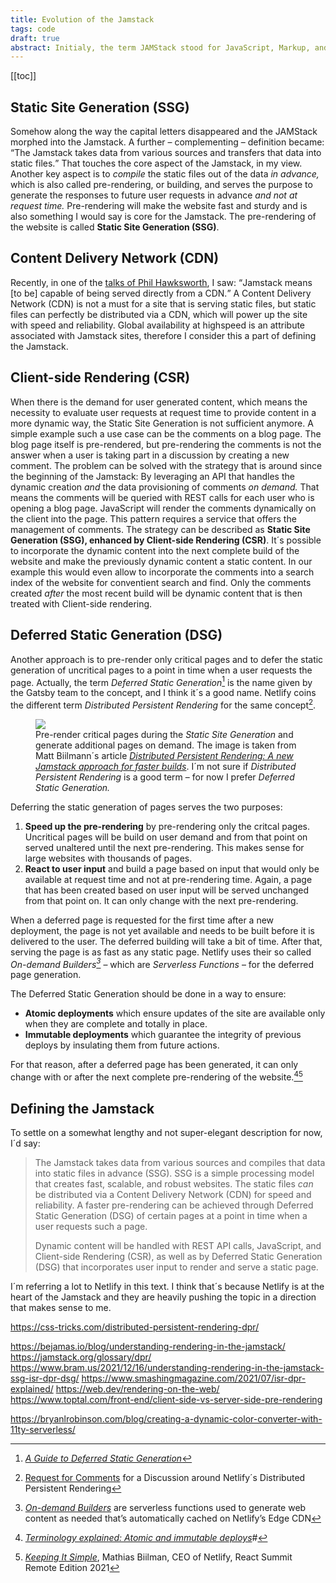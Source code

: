 ```yaml
---
title: Evolution of the Jamstack
tags: code
draft: true
abstract: Initialy, the term JAMStack stood for JavaScript, Markup, and API. That was correct but didn´t really explain the underlying processing model. The strategies for building Jamstack sites evolved since 2015 and so did the naming of strategies. 
---
```


[[toc]]

## Static Site Generation (SSG)

Somehow along the way the capital letters disappeared and the JAMStack morphed into the Jamstack. A further – complementing – definition became: <q>The Jamstack takes data from various sources and transfers that data into static files.</q> That touches the core aspect of the Jamstack, in my view. Another key aspect is to *compile* the static files out of the data *in advance,* which is also called pre-rendering, or building, and serves the purpose to generate the responses to future user requests in advance *and not at request time.* Pre-rendering will make the website fast and sturdy and is also something I would say is core for the Jamstack. The pre-rendering of the website is called **Static Site Generation (SSG)**.

## Content Delivery Network (CDN)

Recently, in one of the [talks of Phil Hawksworth](https://noti.st/philhawksworth/5Zh3rm/jamstack-growing-up), I saw: <q>Jamstack means [to be] capable of being served directly from a CDN.</q> A Content Delivery Network (CDN) is not a must for a site that is serving static files, but static files can perfectly be distributed via a CDN, which will power up the site with speed and reliability. Global availability at highspeed is an attribute associated with Jamstack sites, therefore I consider this a part of defining the Jamstack.

## Client-side Rendering (CSR)

When there is the demand for user generated content, which means the necessity to evaluate user requests at request time to provide content in a more dynamic way, the Static Site Generation is not sufficient anymore. A simple example such a use case can be the comments on a blog page. The blog page itself is pre-rendered, but pre-rendering the comments is not the answer when a user is taking part in a discussion by creating a new comment. The problem can be solved with the strategy that is around since the beginning of the Jamstack: By leveraging an API that handles the dynamic creation *and* the data provisioning of comments *on demand.* That means the comments will be queried with REST calls for each user who is opening a blog page. JavaScript will render the comments dynamically on the client into the page. This pattern requires a service that offers the management of comments. The strategy can be described as **Static Site Generation (SSG), enhanced by Client-side Rendering (CSR)**. It´s possible to incorporate the dynamic content into the next complete build of the website and make the previously dynamic content a static content. In our example this would even allow to incorporate the comments into a search index of the website for conventient search and find. Only the comments created *after* the most recent build will be dynamic content that is then treated with Client-side rendering.

## Deferred Static Generation (DSG)

Another approach is to pre-render only critical pages and to defer the static generation of uncritical pages to a point in time when a user requests the page. Actually, the term *Deferred Static Generation*[^dsg] is the name given by the Gatsby team to the concept, and I think it´s a good name. Netlify coins the different term *Distributed Persistent Rendering* for the same concept[^rfc-dpr].

<figure>
<img src="/img/jamstack/distributed-persistent-rendering.png">
<figcaption>Pre-render critical pages during the <em>Static Site Generation</em> and generate additional pages on demand. The image is taken from Matt Biilmann´s article <a href="https://www.netlify.com/blog/2021/04/14/distributed-persistent-rendering-a-new-jamstack-approach-for-faster-builds/"><cite>Distributed Persistent Rendering: A new Jamstack approach for faster builds</cite></a>. I´m not sure if <em>Distributed Persistent Rendering</em> is a good term – for now I prefer <em>Deferred Static Generation.</em></figcaption>
</figure>

Deferring the static generation of pages serves the two purposes:

1.  **Speed up the pre-rendering** by pre-rendering only the critcal pages. Uncritical pages will be build on user demand and from that point on served unaltered until the next pre-rendering. This makes sense for large websites with thousands of pages.
2.  **React to user input** and build a page based on input that would only be available at request time and not at pre-rendering time. Again, a page that has been created based on user input will be served unchanged from that point on. It can only change with the next pre-rendering.

When a deferred page is requested for the first time after a new deployment, the page is not yet available and needs to be built before it is delivered to the user. The deferred building will take a bit of time. After that, serving the page is as fast as any static page. Netlify uses their so called *On-demand Builders[^on-demand-builders]* – which are *Serverless Functions* – for the deferred page generation. 

The Deferred Static Generation should be done in a way to ensure:

- **Atomic deployments** which ensure updates of the site are available only when they are complete and totally in place.
- **Immutable deployments** which guarantee the integrity of previous deploys by insulating them from future actions.

For that reason, after a deferred page has been generated, it can only change with or after the next complete pre-rendering of the website.[^atomic-and-immutable][^keep-it-simple]

## Defining the Jamstack

To settle on a somewhat lengthy and not super-elegant description for now, I´d say:

> <p>The Jamstack takes data from various sources and compiles that data into static files in advance (SSG). SSG is a simple processing model that creates fast, scalable, and robust websites. The static files <em>can</em> be distributed via a Content Delivery Network (CDN) for speed and reliability. A faster pre-rendering can be achieved through Deferred Static Generation (DSG) of certain pages at a point in time when a user requests such a page.</p><p>Dynamic content will be handled with REST API calls, JavaScript, and Client-side Rendering (CSR), as well as by Deferred Static Generation (DSG) that incorporates user input to render and serve a static page.</p>

I´m referring a lot to Netlify in this text. I think that´s because Netlify is at the heart of the Jamstack and they are heavily pushing the topic in a direction that makes sense to me.



https://css-tricks.com/distributed-persistent-rendering-dpr/

https://bejamas.io/blog/understanding-rendering-in-the-jamstack/ 
https://jamstack.org/glossary/dpr/
https://www.bram.us/2021/12/16/understanding-rendering-in-the-jamstack-ssg-isr-dpr-dsg/
https://www.smashingmagazine.com/2021/07/isr-dpr-explained/
https://web.dev/rendering-on-the-web/ 
https://www.toptal.com/front-end/client-side-vs-server-side-pre-rendering

https://bryanlrobinson.com/blog/creating-a-dynamic-color-converter-with-11ty-serverless/

[^dsg]: [<cite>A Guide to Deferred Static Generation</cite>](https://www.gatsbyjs.com/blog/deferred-static-generation-guide/)
[^rfc-dpr]: [Request for Comments](https://github.com/jamstack/jamstack.org/discussions/549) for a Discussion around Netlify´s Distributed Persistent Rendering 
[^on-demand-builders]: [<cite>On-demand Builders</cite>](https://docs.netlify.com/configure-builds/on-demand-builders/) are serverless functions used to generate web content as needed that’s automatically cached on Netlify’s Edge CDN
[^atomic-and-immutable]: [<cite>Terminology explained: Atomic and immutable deploys</cite>](https://www.netlify.com/blog/2021/02/23/terminology-explained-atomic-and-immutable-deploys/)#
[^keep-it-simple]: [<cite>Keeping It Simple</cite>](https://youtu.be/p-ZWytPX1fo), Mathias Biilman, CEO of Netlify, React Summit Remote Edition 2021
[^rinaldi]:[Understanding Rendering in the Jamstack](https://bejamas.io/blog/understanding-rendering-in-the-jamstack/), by Brian Rinaldi is a great round up on the topic of rendering in the Jamstack
